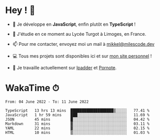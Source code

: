 # Hey ! 🌃

- 🔭 Je développe en **JavaScript**, enfin plutôt en **TypeScript** !

- 🌱 J'étudie en ce moment au Lycée Turgot à Limoges, en France.

- 📫 Pour me contacter, envoyez moi un mail à <a href="mailto:mikkel@milescode.dev">mikkel@milescode.dev</a>

- 💻 Tous mes projets sont disponibles ici et sur <a href="https://www.vexcited.ml">mon site personnel</a> !

- 👀 Je travaille actuellement sur [lpadder](https://github.com/Vexcited/lpadder) et [Pornote](https://github.com/Vexcited/Pornote).

# WakaTime ⏱

<!--START_SECTION:waka-->

```text
From: 04 June 2022 - To: 11 June 2022

TypeScript   13 hrs 13 mins  ███████████████████▒░░░░░   77.41 %
JavaScript   1 hr 59 mins    ███░░░░░░░░░░░░░░░░░░░░░░   11.69 %
JSON         45 mins         █░░░░░░░░░░░░░░░░░░░░░░░░   04.42 %
Markdown     31 mins         ▓░░░░░░░░░░░░░░░░░░░░░░░░   03.11 %
YAML         22 mins         ▓░░░░░░░░░░░░░░░░░░░░░░░░   02.15 %
HTML         10 mins         ▒░░░░░░░░░░░░░░░░░░░░░░░░   01.03 %
```

<!--END_SECTION:waka-->
